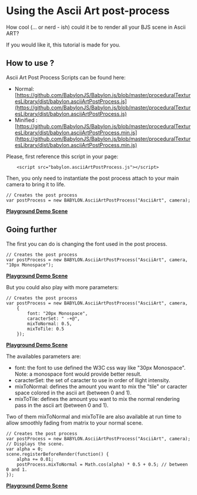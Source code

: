 # Using the Ascii Art post-process

How cool (... or nerd - ish) could it be to render all your BJS scene in Ascii ART?

If you would like it, this tutorial is made for you.

## How to use ?

Ascii Art Post Process Scripts can be found here: 
- Normal: [https://github.com/BabylonJS/Babylon.js/blob/master/proceduralTexturesLibrary/dist/babylon.asciiArtPostProcess.js](https://github.com/BabylonJS/Babylon.js/blob/master/proceduralTexturesLibrary/dist/babylon.asciiArtPostProcess.js)
- Minified : [https://github.com/BabylonJS/Babylon.js/blob/master/proceduralTexturesLibrary/dist/babylon.asciiArtPostProcess.min.js](https://github.com/BabylonJS/Babylon.js/blob/master/proceduralTexturesLibrary/dist/babylon.asciiArtPostProcess.min.js)

Please, first reference this script in your page:

```
	<script src="babylon.asciiArtPostProcess.js"></script>
```

Then, you only need to instantiate the post process attach to your main camera to bring it to life.

```
// Creates the post process
var postProcess = new BABYLON.AsciiArtPostProcess("AsciiArt", camera);
```

[**Playground Demo Scene**](http://babylonjs-playground.com/#2I28SC#0)

## Going further

The first you can do is changing the font used in the post process.

```
// Creates the post process
var postProcess = new BABYLON.AsciiArtPostProcess("AsciiArt", camera, "10px Monospace");
```

[**Playground Demo Scene**](http://babylonjs-playground.com/#2I28SC#1)

But you could also play with more parameters:

```
// Creates the post process
var postProcess = new BABYLON.AsciiArtPostProcess("AsciiArt", camera, 
    {
        font: "20px Monospace",
        caracterSet: " -+@",
        mixToNormal: 0.5,
        mixToTile: 0.5        
    });
```

[**Playground Demo Scene**](http://babylonjs-playground.com/#2I28SC#4)

The availables parameters are:

- font: the font to use defined the W3C css way like "30px Monospace". Note: a monospace font would provide better result.
- caracterSet: the set of caracter to use in order of llight intensity.
- mixToNormal: defines the amount you want to mix the "tile" or caracter space colored in the ascii art (between 0 and 1).
- mixToTile: defines the amount you want to mix the normal rendering pass in the ascii art (between 0 and 1).

Two of them mixToNormal and mixToTile are also available at run time to allow smoothly fading from matrix to your normal scene.

```
// Creates the post process
var postProcess = new BABYLON.AsciiArtPostProcess("AsciiArt", camera);
// Displays the scene.
var alpha = 0;
scene.registerBeforeRender(function() {
    alpha += 0.01;
    postProcess.mixToNormal = Math.cos(alpha) * 0.5 + 0.5; // between 0 and 1.
});
```

[**Playground Demo Scene**](http://babylonjs-playground.com/#2I28SC#3)

